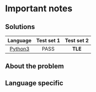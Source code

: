 # Important notes

## Solutions

|        Language        | Test set 1 | Test set 2 |
|:----------------------:|:----------:|:----------:|
| [Python3](parcels.py3) |    PASS    |  **TLE**   |

## About the problem

## Language specific
